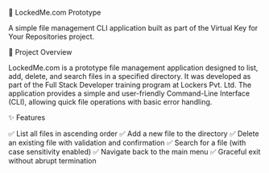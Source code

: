 🔐 LockedMe.com Prototype

A simple file management CLI application built as part of the Virtual Key for Your Repositories project.

📜 Project Overview

LockedMe.com is a prototype file management application designed to list, add, delete, and search files in a specified directory. It was developed as part of the Full Stack Developer training program at Lockers Pvt. Ltd. The application provides a simple and user-friendly Command-Line Interface (CLI), allowing quick file operations with basic error handling.

✨ Features

✅ List all files in ascending order
✅ Add a new file to the directory
✅ Delete an existing file with validation and confirmation
✅ Search for a file (with case sensitivity enabled)
✅ Navigate back to the main menu
✅ Graceful exit without abrupt termination

